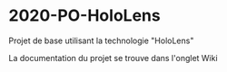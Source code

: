 # 2020-PO-HoloLens

Projet de base utilisant la technologie "HoloLens"

La documentation du projet se trouve dans l'onglet Wiki
